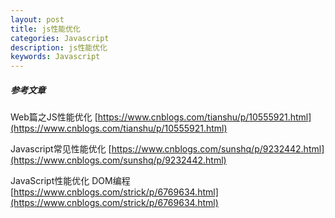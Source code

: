 ```yaml
---
layout: post
title: js性能优化
categories: Javascript
description: js性能优化
keywords: Javascript
---
```


##### 参考文章

Web篇之JS性能优化
[https://www.cnblogs.com/tianshu/p/10555921.html](https://www.cnblogs.com/tianshu/p/10555921.html)

Javascript常见性能优化
[https://www.cnblogs.com/sunshq/p/9232442.html](https://www.cnblogs.com/sunshq/p/9232442.html)

JavaScript性能优化 DOM编程
[https://www.cnblogs.com/strick/p/6769634.html](https://www.cnblogs.com/strick/p/6769634.html)

